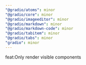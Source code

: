 ```yaml
---
"@gradio/atoms": minor
"@gradio/core": minor
"@gradio/imageeditor": minor
"@gradio/markdown": minor
"@gradio/markdown-code": minor
"@gradio/tabitem": minor
"@gradio/tabs": minor
"gradio": minor
---
```


feat:Only render visible components
